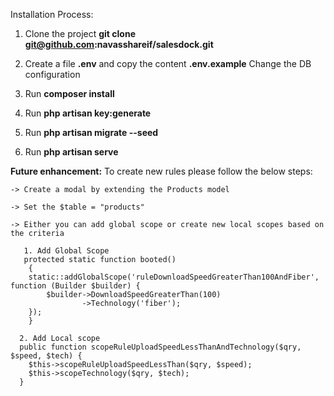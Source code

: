 Installation Process:

1. 	Clone the project
	<b>git clone git@github.com:navasshareif/salesdock.git</b>

2. 	Create a file <b>.env</b> and copy the content <b>.env.example</b>
	Change the DB configuration

3.	Run <b>composer install</b>

4.	Run <b>php artisan key:generate</b>

5.	Run <b>php artisan migrate --seed</b>

6. 	Run <b>php artisan serve</b>




<b>Future enhancement:</b>
	To create new rules please follow the below steps:
	
	-> Create a modal by extending the Products model
	
	-> Set the $table = "products"
	
	-> Either you can add global scope or create new local scopes based on the criteria
	
	   1. Add Global Scope
	   protected static function booted()	   
	    {
		static::addGlobalScope('ruleDownloadSpeedGreaterThan100AndFiber', function (Builder $builder) {
			$builder->DownloadSpeedGreaterThan(100)
					->Technology('fiber');
		});
	    }
	
	  2. Add Local scope
	  public function scopeRuleUploadSpeedLessThanAndTechnology($qry, $speed, $tech) {
		$this->scopeRuleUploadSpeedLessThan($qry, $speed);
		$this->scopeTechnology($qry, $tech);
	  }
